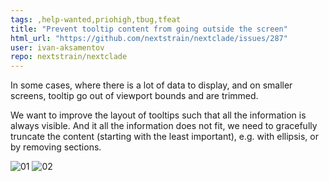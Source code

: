 ```yaml
---
tags: ,help-wanted,priohigh,tbug,tfeat
title: "Prevent tooltip content from going outside the screen"
html_url: "https://github.com/nextstrain/nextclade/issues/287"
user: ivan-aksamentov
repo: nextstrain/nextclade
---
```


In some cases, where there is a lot of data to display, and on smaller screens, tooltip go out of viewport bounds and are trimmed.

We want to improve the layout of tooltips such that all the information is always visible. And it all the information does not fit, we need to gracefully truncate the content (starting with the least important),  e.g. with ellipsis, or by removing sections.

![01](https://user-images.githubusercontent.com/9403403/103371392-9dbc9680-4acf-11eb-8090-c2861ec84d44.png)
![02](https://user-images.githubusercontent.com/9403403/103371397-a01ef080-4acf-11eb-89ff-3d1965905293.png)
